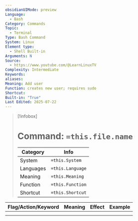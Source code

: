 ```yaml
---
obsidianUIMode: preview
Language:
  - Bash
Category: Commands
Topic:
  - Terminal
Type: Bash Command
System: Linux
Element type:
  - Shell Built-in
Arguments: N
Source:
  - https://www.youtube.com/@LearnLinuxTV
Complexity: Intermediate
Keywords: 
aliases: 
Meaning: Add user
Function: creates new user; requires sudo
Shortcut: 
Built-in: "True"
Last Edited: 2025-07-22
---
```

>[!infobox]
> # Command: `=this.file.name`
> Category |  Info |
> ---|---|
> System|`=this.System`
> Languages|`=this.Language`
> Meaning|`=this.Meaning`
> Function| `=this.Function`
> Shortcut|`=this.Shortcut`

| Flag/Action/Keyword | Meaning | Effect | Example |
| ------------------- | ------- | ------ | ------- |
|                     |         |        |         |
|                     |         |        |         |
